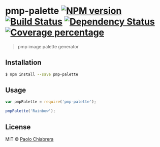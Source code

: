 # pmp-palette [![NPM version][npm-image]][npm-url] [![Build Status][travis-image]][travis-url] [![Dependency Status][daviddm-image]][daviddm-url] [![Coverage percentage][coveralls-image]][coveralls-url]
> pmp image palette generator

## Installation

```sh
$ npm install --save pmp-palette
```

## Usage

```js
var pmpPalette = require('pmp-palette');

pmpPalette('Rainbow');
```
## License

MIT © [Paolo Chiabrera](https://github.com/paolo-chiabrera)


[npm-image]: https://badge.fury.io/js/pmp-palette.svg
[npm-url]: https://npmjs.org/package/pmp-palette
[travis-image]: https://travis-ci.org/paolo-chiabrera/pmp-palette.svg?branch=master
[travis-url]: https://travis-ci.org/paolo-chiabrera/pmp-palette
[daviddm-image]: https://david-dm.org/paolo-chiabrera/pmp-palette.svg?theme=shields.io
[daviddm-url]: https://david-dm.org/paolo-chiabrera/pmp-palette
[coveralls-image]: https://coveralls.io/repos/paolo-chiabrera/pmp-palette/badge.svg
[coveralls-url]: https://coveralls.io/r/paolo-chiabrera/pmp-palette
